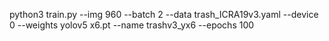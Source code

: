 python3 train.py --img 960 --batch 2 --data trash_ICRA19v3.yaml --device 0 --weights yolov5
x6.pt --name trashv3_yx6 --epochs 100

